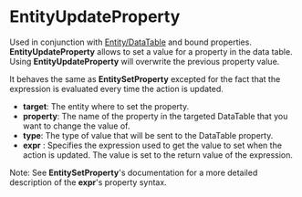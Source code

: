 # EntityUpdateProperty

Used in conjunction with [Entity/DataTable](Entity/DataTable) and bound
properties. **EntityUpdateProperty** allows to set a value for a
property in the data table. Using **EntityUpdateProperty** will
overwrite the previous property value.

It behaves the same as **EntitySetProperty** excepted for the fact that
the expression is evaluated every time the action is updated.

-   **target**: The entity where to set the property.
-   **property**: The name of the property in the targeted DataTable
    that you want to change the value of.
-   **type**: The type of value that will be sent to the DataTable
    property.
-   **expr** : Specifies the expression used to get the value to set
    when the action is updated. The value is set to the return value of
    the expression.

Note: See **EntitySetProperty**'s documentation for a more detailed
description of the **expr**'s property syntax.
